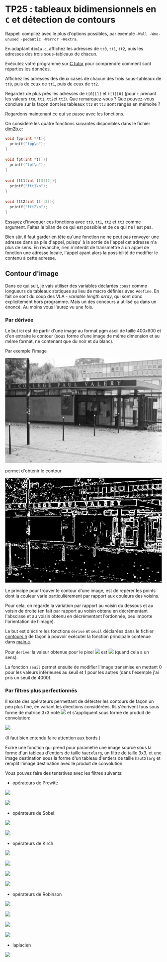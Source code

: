 TP25 : tableaux bidimensionnels en `C` et détection de contours
==

Rappel: compilez avec le plus d'options possibles, par exemple `-Wall
-Wno-unused -pedantic -Werror -Wextra`.




En adaptant `dim1a.c`, affichez les adresses de `tt0`, `tt1`, `tt2`, puis
les adresses des trois sous-tableaux de chacun.

Exécutez votre programme sur [C tutor](https://pythontutor.com/c.html#mode=edit) pour comprendre comment sont réparties les données.

Affichez les adresses des deux cases de chacun des trois sous-tableaux
de `tt0`, puis de ceux de `tt1`, puis de ceux de `tt2`.

Regardez de plus près les adresses de `t[0][1]` et `t[1][0]` (pour `t`
prenant les valeurs `tt0`, `tt1`, `tt2`et `tt3`). Que remarquez-vous ? Que
pouvez-vous conclure sur la façon dont les tableaux `tt2` et `tt3`
sont rangés en mémoire ?

Regardons maintenant ce qui se passe avec les fonctions.

On considère les quatre fonctions suivantes disponibles dans le fichier
[dim2b.c](dim2b.c):

```C
void fpp(int **t){
  printf("fpp\n");
}

void fpt(int *t[]){
  printf("fpt\n");
}

void ftt1(int t[3][2]){
  printf("ftt1\n");
}

void ftt2(int t[][2]){
  printf("ftt2\n");
}
```

Essayez d'invoquer ces fonctions avec `tt0`, `tt1`, `tt2` et `tt3`
comme argument. Faites le bilan de ce qui est possible et de ce qui ne
l'est pas.


Bien sûr, il faut garder en tête qu'une fonction ne ne peut pas
renvoyer une adresse dans sa pile d'appel, puisqu' à la sortie de
l'appel cet adresse n'a plus de sens. En revanche, rien n'interdit de
transmettre à un appel de fonction une adresse locale, l'appel ayant
alors la possibilité de modifier le contenu à cette adresse.

## Contour d'image

Dans ce qui suit, je vais utiliser des variables déclarées `const`
comme longueurs de tableaux statiques au lieu de macro définies avec
`#define`. En fait ce sont du coup des VLA - *variable length array*,
qui sont donc explicitement hors programme. Mais un
des concours a utilisé ça dans un énoncé. Au moins vous l'aurez vu une fois.

### Par dérivée

Le but ici est de partir d'une image au format pgm ascii de taille
400x600 et d'en extraire le contour (sous forme d'une image de
même dimension et au même format, ne contenant que du noir et du
blanc).

Par exemple l'image

![](img/paul_valery.png)

permet d'obtenir le contour

![](img/contours_paul_valery.png)

Le principe pour trouver le contour d'une image, est de repérer les
points dont la couleur varie particulièrement par rapport aux couleurs
des voisins.

Pour cela, on regarde la variation par rapport au voisin du dessous
et au voisin de droite (en fait par rapport au voisin obtenu en
décrémentant l'abscisse et au voisin obtenu en décrémentant
l'ordonnée, peu importe l'orientation de l'image).

Le but est d'écrire les fonctions `derive` et `seuil` déclarées dans
le fichier [contours.h](contours.h) de façon à pouvoir exécuter la
fonction principale contenue dans [main.c](main.c).

Pour `derive`: la valeur obtenue pour le pixel
 ![](https://latex.codecogs.com/svg.image?(x,y)&space;) est
 ![](https://latex.codecogs.com/svg.image?\sqrt{\bigl(I(x,y)-I(x-1,y)\bigr)^2&plus;\bigl(I(x,y)-I(x,y-1)\bigr)^2}&space;)
 (quand cela a un sens).

La fonction `seuil` permet ensuite de modifier l'image transmise en
mettant 0 pour les valeurs inférieures au seuil et 1 pour les autres
(dans l'exemple j'ai pris un seuil de 4000).


### Par filtres plus perfectionnés

Il existe des opérateurs permettant de détecter les contours de façon
un peu plus fine, en variant les directions considérées. Ils s'écrivent tous sous forme de matrice 3x3
noté  ![](https://latex.codecogs.com/svg.image?f) et
s'appliquent sous forme de produit de convolution:

![](https://latex.codecogs.com/svg.image?\sum_{u=-1}^{1}&space;\sum_{v=-1}^{1}&space;f(u,v)\times&space;I\bigl(x-u,y-v\bigr)&space;)

(Il faut bien entendu faire attention aux bords.)

Écrire une fonction qui prend pour paramètre une image source sous la
forme d'un tableau d'entiers de taille `haut`x`larg`, un filtre de
taille 3x3, et une image destination sous la
forme d'un tableau d'entiers de taille `haut`x`larg` et remplit
l'image destination avec le produit de convolution.

Vous pouvez faire des tentatives avec les filtres suivants:

* opérateurs de Prewitt:

![](https://latex.codecogs.com/svg.image?\frac{1}{3}\begin{pmatrix}-1&space;&&space;0&space;&&space;1%5C%5C-1&space;&&space;0&space;&&space;1%5C%5C-1&space;&&space;0&space;&&space;1\end{pmatrix}&space;)

![](https://latex.codecogs.com/svg.image?\frac{1}{3}\begin{pmatrix}-1&space;&&space;-1&space;&&space;-1%5C%5C0&space;&&space;0&space;&&space;0%5C%5C1&space;&&space;1&space;&&space;1\end{pmatrix}&space;)

* opérateurs de Sobel:

![](https://latex.codecogs.com/svg.image?\frac{1}{4}\begin{pmatrix}-1&space;&&space;0&space;&&space;1%5C%5C-2&space;&&space;0&space;&&space;2%5C%5C-1&space;&&space;0&space;&&space;1\end{pmatrix}&space;)

![](https://latex.codecogs.com/svg.image?\frac{1}{4}\begin{pmatrix}-1&space;&&space;-2&space;&&space;-1%5C%5C0&space;&&space;0&space;&&space;0%5C%5C-1&space;&&space;-2&space;&&space;-1\end{pmatrix}&space;)

* opérateurs de Kirch

![](https://latex.codecogs.com/svg.image?\frac{1}{15}\begin{pmatrix}-3&space;&&space;-3&space;&&space;-5%5C%5C-3&space;&&space;0&space;&&space;5%5C%5C-3&space;&&space;-3&space;&&space;5\end{pmatrix}&space;)

![](https://latex.codecogs.com/svg.image?\frac{1}{15}\begin{pmatrix}-3&space;&&space;-3&space;&&space;-3%5C%5C-3&space;&&space;0&space;&&space;-3%5C%5C5&space;&&space;5&space;&&space;5\end{pmatrix}&space;)

![](https://latex.codecogs.com/svg.image?\frac{1}{15}\begin{pmatrix}-3&space;&&space;-3&space;&&space;-3%5C%5C5&space;&&space;0&space;&&space;-3%5C%5C5&space;&&space;5&space;&&space;-3\end{pmatrix}&space;)

![](https://latex.codecogs.com/svg.image?\frac{1}{15}\begin{pmatrix}5&space;&&space;5&space;&&space;-3%5C%5C5&space;&&space;0&space;&&space;-3%5C%5C-3&space;&&space;-3&space;&&space;-3\end{pmatrix}&space;)

* opérateurs de Robinson

![](https://latex.codecogs.com/svg.image?\frac{1}{5}\begin{pmatrix}-1&space;&&space;1&space;&&space;1%5C%5C-1&space;&&space;-2&space;&&space;1%5C%5C-1&space;&&space;1&space;&&space;1\end{pmatrix}&space;)

![](https://latex.codecogs.com/svg.image?\frac{1}{5}\begin{pmatrix}-1&space;&&space;-1&space;&&space;-1%5C%5C1&space;&&space;-2&space;&&space;1%5C%5C1&space;&&space;1&space;&&space;1\end{pmatrix}&space;)

![](https://latex.codecogs.com/svg.image?\frac{1}{5}\begin{pmatrix}-1&space;&&space;1&space;&&space;1%5C%5C-1&space;&&space;-2&space;&&space;1%5C%5C-1&space;&&space;11&space;&&space;1\end{pmatrix}&space;)

![](https://latex.codecogs.com/svg.image?\frac{1}{5}\begin{pmatrix}-1&space;&&space;-1&space;&&space;1%5C%5C-1&space;&&space;-2&space;&&space;1%5C%5C1&space;&&space;1&space;&&space;1\end{pmatrix}&space;)

* laplacien

![](https://latex.codecogs.com/svg.image?\begin{pmatrix}0&space;&&space;-1&space;&&space;0%5C%5C-1&space;&&space;4&space;&&space;-1%5C%5C0&space;&&space;-1&space;&&space;0\end{pmatrix}&space;)
